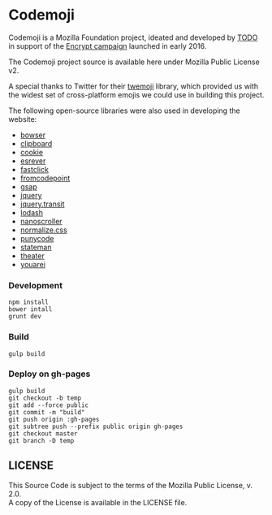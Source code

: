 # Codemoji

Codemoji is a Mozilla Foundation project, ideated and developed by [TODO](http://todo.to.it) in support of the [Encrypt campaign](https://advocacy.mozilla.org/encrypt) launched in early 2016.

The Codemoji project source is available here under Mozilla Public License v2.
 
A special thanks to Twitter for their [twemoji](https://github.com/twitter/twemoji) library, which provided us with the widest set of cross-platform emojis we could use in building this project.

The following open-source libraries were also used in developing the website:

- [bowser](https://github.com/ded/bowser)
- [clipboard](https://github.com/zenorocha/clipboard.js)
- [cookie](https://github.com/florian/cookie.js)
- [esrever](https://github.com/mathiasbynens/esrever)
- [fastclick](https://github.com/ftlabs/fastclick)
- [fromcodepoint](https://mths.be/fromcodepoint)
- [gsap](https://github.com/greensock/GreenSock-JS)
- [jquery](https://github.com/jquery/jquery-dist)
- [jquery.transit](https://github.com/rstacruz/jquery.transit)
- [lodash](https://github.com/lodash/lodash)
- [nanoscroller](https://github.com/lodash/lodash)
- [normalize.css](https://github.com/necolas/normalize.css)
- [punycode](https://github.com/bestiejs/punycode.js)
- [stateman](https://github.com/leeluolee/stateman)
- [theater](https://github.com/Zhouzi/TheaterJS)
- [youarei](https://github.com/purge/youarei.js)

### Development

	npm install
	bower intall
	grunt dev
	

### Build

	gulp build
	
	
### Deploy on gh-pages

	gulp build
	git checkout -b temp
	git add --force public
	git commit -m "build"
	git push origin :gh-pages
	git subtree push --prefix public origin gh-pages
	git checkout master
	git branch -D temp


## LICENSE

This Source Code is subject to the terms of the Mozilla Public License, v. 2.0.  
A copy of the License is available in the LICENSE file.
